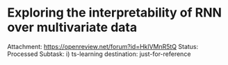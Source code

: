 # Exploring the interpretability of RNN over multivariate data

Attachment: https://openreview.net/forum?id=HklVMnR5tQ
Status: Processed
Subtask: i) ts-learning
destination: just-for-reference

